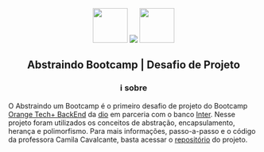 <div align="center">
  <img src="https://user-images.githubusercontent.com/51425339/222522637-8d1e91f1-a885-4aaf-bc94-93397300102b.png" height=70px>
  <img src="https://user-images.githubusercontent.com/51425339/222534491-cce8449a-90fa-41b9-a3b0-6be8f10a8a7f.png">
  <img src="https://user-images.githubusercontent.com/51425339/222522981-b228a43e-084c-4b52-9d89-8a70ce800b63.png" height=70px>
</div>

<h2 align="center">Abstraindo Bootcamp | Desafio de Projeto</h2> 

<h3 align="center">ℹ sobre</h3>

O Abstraindo um Bootcamp é o primeiro desafio de projeto do Bootcamp [Orange Tech+ BackEnd](https://www.dio.me/bootcamp/orange-tech) da [dio](https://www.dio.me/) em parceria com o banco [Inter](https://www.bancointer.com.br/). Nesse projeto foram utilizados os conceitos de abstração, encapsulamento, herança e polimorfismo. Para mais informações, passo-a-passo e o código da professora Camila Cavalcante, basta acessar o [repositório](https://github.com/cami-la/desafio-poo-dio) do projeto.
